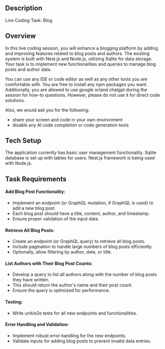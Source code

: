 ## Description

Live Coding Task: Blog

## Overview
In this live coding session, you will enhance a blogging platform by adding and improving features related to blog posts and authors. The existing system is built with Nest.js and Node.js, utilizing Sqlite for data storage. Your task is to implement new functionalities and queries to manage blog posts and author data.

You can use any IDE or code editor as well as any other tools you are comfortable with. You are free to install any npm packages you want. Additionally, you are allowed to use google or/and chatgpt during the session for how-to questions. However, please do not use it for direct code solutions.

Also, we would ask you for the following:
- share your screen and code in your own environment
- disable any AI code completion or code generation tools


## Tech Setup
The application currently has basic user management functionality.
Sqlite database is set up with tables for users.
Nest.js framework is being used with Node.js.

## Task Requirements
#### Add Blog Post Functionality:
- Implement an endpoint (or GraphQL mutation, if GraphQL is used) to add a new blog post.
- Each blog post should have a title, content, author, and timestamp.
- Ensure proper validation of the input data.
#### Retrieve All Blog Posts:
- Create an endpoint (or GraphQL query) to retrieve all blog posts.
- Include pagination to handle large numbers of blog posts efficiently.
- Optionally, allow filtering by author, date, or title. 
#### List Authors with Their Blog Post Counts:
- Develop a query to list all authors along with the number of blog posts they have written.
- This should return the author's name and their post count.
- Ensure the query is optimized for performance.
#### Testing:
- Write unit/e2e tests for all new endpoints and functionalities.
#### Error Handling and Validation:
- Implement robust error handling for the new endpoints.
- Validate inputs for adding blog posts to prevent invalid data entries.

